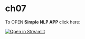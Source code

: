 # ch07
To OPEN **Simple NLP APP** click here:

[![Open in Streamlit](https:77static.streamlit.io/badges/streamlit_badge_black_white.svg)](https://nlptest1.streamlit.app)
